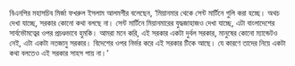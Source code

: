 বিএনপির মহাসচিব মির্জা ফখরুল ইসলাম আলমগীর বলেছেন, ‘মিয়ানমার থেকে সেন্ট মার্টিনে গুলি করা হচ্ছে। অথচ দেখা যাচ্ছে, সরকার কোনো কথা বলছে না। সেন্ট মার্টিনে মিয়ানমারের যুদ্ধজাহাজও দেখা যাচ্ছে, এটা বাংলাদেশের সার্বভৌমত্বের ওপর প্রচণ্ডভাবে হুমকি। আমরা মনে করি, এই সরকার একটা দুর্বল সরকার, মানুষের কোনো ম্যান্ডেটও নেই, এটা একটা নতজানু সরকার। বিদেশের ওপর নির্ভর করে এই সরকার টিকে আছে। যে কারণে তাদের নিয়ে একটা কথা বলতেও এই সরকার সাহস পায় না।’
